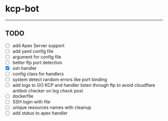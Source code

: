 # kcp-bot

---

## TODO

- [ ] add Apex Server support
- [ ] add yaml config file
- [ ] argument for config file
- [ ] better ftp port detection
- [x] ssh handler
- [ ] config class for handlers
- [ ] system detect random errors like port binding
- [ ] add logs to GO KCP and handler listen through ftp to avoid cloudflare antibot checker on log check post
- [ ] dockerfile
- [ ] SSH login with file
- [ ] unique resources names with cleanup
- [ ] add status to apex handler